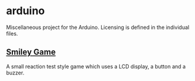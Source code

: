# arduino
Miscellaneous project for the Arduino. Licensing is defined in the individual files.

## [Smiley Game](smiley_game)
A small reaction test style game which uses a LCD display, a button and a buzzer.
